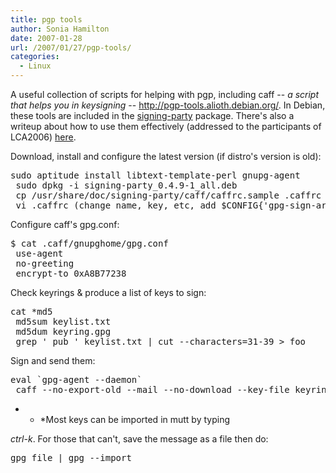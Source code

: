```yaml
---
title: pgp tools
author: Sonia Hamilton
date: 2007-01-28
url: /2007/01/27/pgp-tools/
categories:
  - Linux
---
```

A useful collection of scripts for helping with pgp, including caff -- *a script that helps you in keysigning* -- <http://pgp-tools.alioth.debian.org/>. In Debian, these tools are included in the [signing-party][1] package. There's also a writeup about how to use them effectively (addressed to the participants of LCA2006) [here][2].

<!--more-->

Download, install and configure the latest version (if distro's version is old):<!--more-->

<pre>sudo aptitude install libtext-template-perl gnupg-agent
 sudo dpkg -i signing-party_0.4.9-1_all.deb
 cp /usr/share/doc/signing-party/caff/caffrc.sample .caffrc
 vi .caffrc (change name, key, etc, add $CONFIG{'gpg-sign-args'} = "save";)</pre>

Configure caff's gpg.conf:

<pre>$ cat .caff/gnupghome/gpg.conf
 use-agent
 no-greeting
 encrypt-to 0xA8B77238</pre>

Check keyrings & produce a list of keys to sign:

<pre>cat *md5
 md5sum keylist.txt
 md5dum keyring.gpg
 grep ' pub ' keylist.txt | cut --characters=31-39 &gt; foo</pre>

Sign and send them:

<pre>eval `gpg-agent --daemon`
 caff --no-export-old --mail --no-download --key-file keyring.gpg `cat foo`</pre>

* * *Most keys can be imported in mutt by typing 

*ctrl-k*. For those that can't, save the message as a file then do:</p> 

<pre>gpg file | gpg --import</pre>

 [1]: http://packages.debian.org/signing-party
 [2]: http://www.wlug.org.nz/KeySigningScripts
